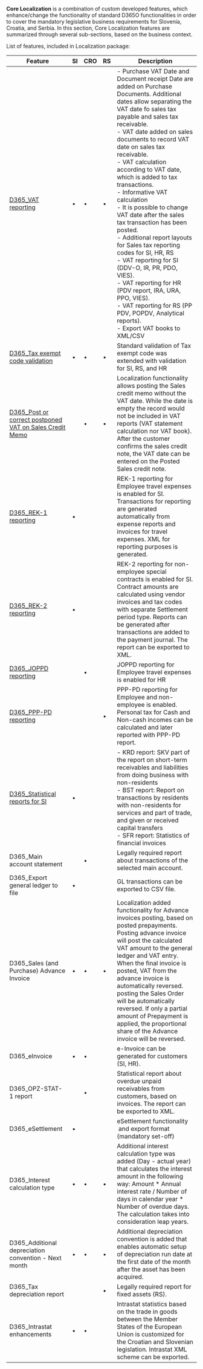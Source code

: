 **Core Localization** is a combination of custom developed features, which enhance/change the functionality of standard D365O functionalities in order to cover the mandatory legislative business requirements for Slovenia, Croatia, and Serbia. In this section, Core Localization features are summarized through several sub-sections, based on the business context.


List of features, included in Localization package: 


| **Feature** | **SI** |**CRO**  | **RS** | **Description** |
|--|--|--|--|--|
| [D365_VAT reporting](/Help/Core-Localization/VAT-features) | • |•  |•  |  - Purchase VAT Date and Document receipt Date are added on Purchase Documents. Additional dates  allow separating the VAT date fo sales tax payable and sales tax receivable.<br>  - VAT date added on sales documents to record VAT date on sales tax receivable.<br> - VAT calculation according to VAT date, which is added to tax transactions.<br>  - Informative VAT calculation<br>  - It is possible to change VAT date after the sales tax transaction has been posted.<br>  - Additional report layouts for Sales tax reporting codes for SI, HR, RS <br> - VAT reporting for SI (DDV-O, IR, PR, PDO, VIES). <br> - VAT reporting for HR (PDV report, IRA, URA, PPO, VIES). <br> - VAT reporting for RS (PP PDV, POPDV, Analytical reports). <br>  - Export VAT books to XML/CSV |
| [D365_Tax exempt code validation](/Help/Core-Localization/Registration-ID-and-Tax-exempt-number-features) |•  | • | • | Standard validation of Tax exempt code was extended with validation for SI, RS, and HR  |
| [D365_Post or correct postponed VAT on Sales Credit Memo](/Help/Core-Localization/VAT-features/Postponed-VAT-date-on-Sales-Credit-Memos-\(HR,-RS\)) |  | •  |  • | Localization functionality allows posting the Sales credit memo without the VAT date. While the date is empty the record would not be included in VAT reports (VAT statement calculation nor VAT book). After the customer confirms the sales credit note, the VAT date can be entered on the Posted Sales credit note.  |
| [D365_REK-1 reporting](/Help/Core-Localization/Personal-tax-reports/REK-1-\(SI\)) | • |  |  | REK-1 reporting for Employee travel expenses is enabled for SI. Transactions for reporting are generated automatically from expense reports and invoices for travel expenses. XML for reporting purposes is generated. |
|[D365_REK-2 reporting](/Help/Core-Localization/Personal-tax-reports/REK-2-\(SI\))  | • |  |  | REK-2 reporting for non-employee special contracts is enabled for SI. Contract amounts are calculated using vendor invoices and tax codes with separate Settlement period type. Reports can be generated after transactions are added to the payment journal. The report can be exported to XML. |
|[D365_JOPPD reporting](/Help/Core-Localization/Personal-tax-reports/JOPPD-\(HR\))  |  | • |  | JOPPD reporting for Employee travel expenses is enabled for HR |
|[D365_PPP-PD reporting](/Help/Core-Localization/Personal-tax-reports/PPP%2DPD-\(RS\))  |  |  | • |PPP-PD reporting for Employee and non-employee is enabled. Personal tax for Cash and Non-cash incomes can be calculated and later reported with PPP-PD report.|
| [D365_Statistical reports for SI](/Help/Core-Localization/Statistical-reports-\(SI\)) |• |  |  |  - KRD report: SKV part of the report on short-term receivables and liabilities from doing business with non-residents <br> - BST report: Report on transactions by residents with non-residents for services and part of trade, and given or received capital transfers<br> - SFR report: Statistics of financial invoices |
| D365_Main account statement |  | • |  | Legally required report about transactions of the selected main account.  |
| D365_Export general ledger to file | • |  |  | GL transactions can be exported to CSV file. |
| D365_Sales (and Purchase) Advance Invoice |•  |•  |•  | Localization added functionality for Advance invoices posting, based on posted prepayments. Posting advance invoice will post the calculated VAT amount to the general ledger and VAT entry. When the final invoice is posted, VAT from the advance invoice is automatically reversed. posting the Sales Order will be automatically reversed.  If only a partial amount of Prepayment is applied, the proportional share of the Advance invoice will be reversed. |
| D365_eInvoice |•  | • |  |e-Invoice can be generated for customers (SI, HR).  |
| D365_OPZ-STAT-1 report |  | • |  | Statistical report about overdue unpaid receivables from customers, based on invoices. The report can be exported to XML. |
| D365_eSettlement | • |  |  | eSettlement functionality  and export format (mandatory set-off) |
| D365_Interest calculation type | • | • | • | Additional interest calculation type was added (Day - actual year) that calculates the interest amount in the following way: Amount * Annual interest rate / Number of days in calendar year * Number of overdue days. The calculation takes into consideration leap years. |
| D365_Additional depreciation convention - Next month | • | • | • | Additional depreciation convention is added that enables automatic setup of depreciation run date at the first date of the month after the asset has been acquired. |
| D365_Tax depreciation report  |  |  |•  |Legally required report for fixed assets (RS).   |
| D365_Intrastat enhancements  | • | • |  | Intrastat statistics based on the trade in goods between the Member  States of the European Union is customized for the Croatian and Slovenian legislation. Intrastat XML scheme can be exported. |

